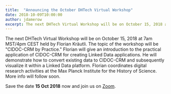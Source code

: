 ```yaml
---
title:  "Announcing the October DHTech Virtual Workshop"
date: 2018-10-09T10:00:00
author: jdamerow
excerpt: The next DHTech Virtual Workshop will be on October 15, 2018 at 7am MST/4pm CEST. Florian Kräutli will run the workshop. Its topic is "CIDOC-CRM by Practice."
---
```


The next DHTech Virtual Workshop will be on October 15, 2018 at 7am MST/4pm CEST held by Florian Kräutli. The topic of the workshop will be "CIDOC-CRM by Practice." Florian will give an introduction to the practical application of CIDOC-CRM for creating Linked Data applications. He will demonstrate how to convert existing data to CIDOC-CRM and subsequently visualize it within a Linked Data platform. Florian coordinates digital research activities at the Max Planck Institute for the History of Science. More info will follow soon.

Save the date **15 Oct 2018** now and join us on [Zoom](https://zoom.us/j/755179791).
